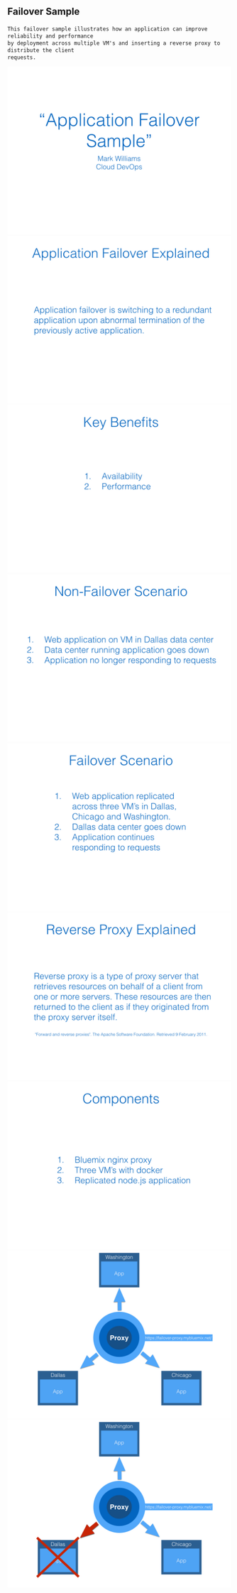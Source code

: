 ## Failover Sample

```
This failover sample illustrates how an application can improve reliability and performance
by deployment across multiple VM's and inserting a reverse proxy to distribute the client
requests.
```
![Slide 1](/img/001.jpeg "Slide 1")
![Slide 2](/img/002.jpeg "Slide 1")
![Slide 3](/img/003.jpeg "Slide 1")
![Slide 4](/img/004.jpeg "Slide 1")
![Slide 5](/img/005.jpeg "Slide 1")
![Slide 6](/img/006.jpeg "Slide 1")
![Slide 7](/img/007.jpeg "Slide 1")
![Slide 8](/img/008.jpeg "Slide 1")
![Slide 9](/img/009.jpeg "Slide 1")
